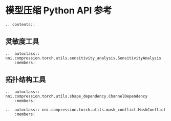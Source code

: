 # 模型压缩 Python API 参考

```eval_rst
.. contents::
```

## 灵敏度工具

```eval_rst
..  autoclass:: nni.compression.torch.utils.sensitivity_analysis.SensitivityAnalysis
    :members:

```

## 拓扑结构工具

```eval_rst
..  autoclass:: nni.compression.torch.utils.shape_dependency.ChannelDependency
    :members:

..  autoclass:: nni.compression.torch.utils.mask_conflict.MaskConflict
    :members:
```
